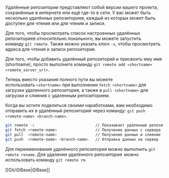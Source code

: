 Удалённые репозитории представляют собой версии вашего проекта, сохранённые в интернете или ещё где-то в сети. У вас может быть несколько удалённых репозиториев, каждый из которых может быть доступен для чтения или для чтения и записи. 

Для того, чтобы просмотреть список настроенных удалённых репозиториев относительно локального, вы можете запустить команду `git remote`. Также можно указать ключ `-v`, чтобы просмотреть адреса для чтения и записи репозитория.

Для того, чтобы добавить удалённый репозиторий и присвоить ему имя (shortname), просто выполните команду `git remote add <shortname> <remote_server_url>`.

Теперь вместо указания полного пути вы можете использовать `<shortname>` при выполнении `fetch <shortname>` для загрузки удаленного репозитория, а также               в `pull <shortname>` для загрузки и слияния с удаленным репозиторием.

Когда вы хотите поделиться своими наработками, вам необходимо отправить их в удалённый репозиторий через команду: `git push <remote-name> <branch-name>`.

```sh
git remote -v                           // Показывает удаленные репозитории
git fetch <remote-name>                 // Получение данных с сервера
git pull  <remote-name>                 // Получение данных и слияние
git push  <remote-name> <branch-name>   // Отправка данных на сервер
```

Для переименования удалённого репозитория можно выполнить `git remote rename`.  Для удаления удалённого репозитория  можно использовать команду `git remote rm`.

[[Git/🟡Base|🟡Base]]